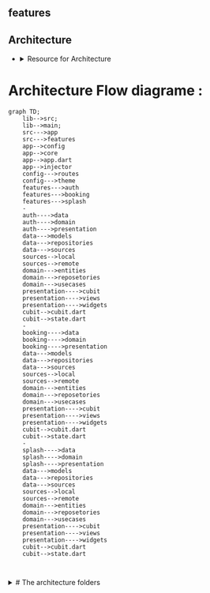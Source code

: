 


## features

## Architecture

- <details><summary>Resource for Architecture </summary>

   - <a href="https://devmuaz.medium.com/flutter-clean-architecture-series-part-1-d2d4c2e75c47" > clean architecture article</a>
   - 
  
  

<p>

</p>
</details>

 


# Architecture Flow diagrame :

```mermaid
graph TD;
    lib-->src;
    lib-->main;
    src--->app
    src--->features
    app-->config
    app-->core
    app-->app.dart
    app-->injector
    config--->routes
    config--->theme
    features--->auth
    features--->booking
    features--->splash
    -
    auth---->data
    auth---->domain
    auth---->presentation
    data--->models
    data--->repositories
    data--->sources
    sources-->local
    sources-->remote
    domain--->entities
    domain--->reposetories
    domain--->usecases
    presentation---->cubit
    presentation---->views
    presentation---->widgets
    cubit-->cubit.dart
    cubit-->state.dart
    -
    booking---->data
    booking---->domain
    booking---->presentation
    data--->models
    data--->repositories
    data--->sources
    sources-->local
    sources-->remote
    domain--->entities
    domain--->reposetories
    domain--->usecases
    presentation---->cubit
    presentation---->views
    presentation---->widgets
    cubit-->cubit.dart
    cubit-->state.dart
    -
    splash---->data
    splash---->domain
    splash---->presentation
    data--->models
    data--->repositories
    data--->sources
    sources-->local
    sources-->remote
    domain--->entities
    domain--->reposetories
    domain--->usecases
    presentation---->cubit
    presentation---->views
    presentation---->widgets
    cubit-->cubit.dart
    cubit-->state.dart
    
     
```

 
<details><summary># The architecture folders </summary>
<p>
<ul>
  <li> lib<br>-->src<br>
       -->main</li>
      <li>src<br>--->app<br>--->features</li>
     <li> app<br>-->config<br>-->core<br> -->app.dart<br> -->injector</li>
     <li> config<br>--->routes<br>--->theme</li>
     <li> features<br>--->auth<ul> -----------------
      <li>auth<br>---->data<br>---->domain<br>---->presentation</li>
     <ul><li> data<br>--->models<br>--->repositories<br>--->sources</li>
     <li> sources<br>-->local<br>-->remote</li>
     <li> domain<br>--->entities<br>--->reposetories<br>--->usecases</li>
     <li> presentation<br>---->cubit<br>---->views<br>---->widgets</li>
        <li>cubit<br>-->cubit.dart<br>-->state.dart</li></ul>
        </ul> <br>--->booking<ul> -----------------
      <li>booking<br>---->data<br>---->domain<br>---->presentation</li>
     <ul><li> data<br>--->models<br>--->repositories<br>--->sources</li>
     <li> sources<br>-->local<br>-->remote</li>
     <li> domain<br>--->entities<br>--->reposetories<br>--->usecases</li>
     <li> presentation<br>---->cubit<br>---->views<br>---->widgets</li>
        <li>cubit<br>-->cubit.dart<br>-->state.dart</li></ul>
        </ul> <br> --->splash<ul> -----------------
      <li>splash<br>---->data<br>---->domain<br>---->presentation</li>
     <ul><li> data<br>--->models<br>--->repositories<br>--->sources</li>
     <li> sources<br>-->local<br>-->remote</li>
     <li> domain<br>--->entities<br>--->reposetories<br>--->usecases</li>
     <li> presentation<br>---->cubit<br>---->views<br>---->widgets</li>
        <li>cubit<br>-->cubit.dart<br>-->state.dart</li></ul>
        </ul> </li>
   -
   
</ul>
</details>



